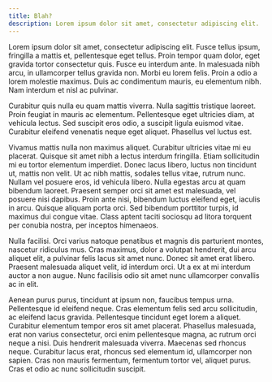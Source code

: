 ```yaml
---
title: Blah?
description: Lorem ipsum dolor sit amet, consectetur adipiscing elit.
---
```


Lorem ipsum dolor sit amet, consectetur adipiscing elit. Fusce tellus ipsum, fringilla a mattis et,
pellentesque eget tellus. Proin tempor quam dolor, eget gravida tortor consectetur quis. Fusce eu
interdum ante. In malesuada nibh arcu, in ullamcorper tellus gravida non. Morbi eu lorem felis.
Proin a odio a lorem molestie maximus. Duis ac condimentum mauris, eu elementum nibh. Nam interdum
et nisl ac pulvinar.

Curabitur quis nulla eu quam mattis viverra. Nulla sagittis tristique laoreet. Proin feugiat in
mauris ac elementum. Pellentesque eget ultricies diam, at vehicula lectus. Sed suscipit eros odio, a
suscipit ligula euismod vitae. Curabitur eleifend venenatis neque eget aliquet. Phasellus vel luctus
est.

Vivamus mattis nulla non maximus aliquet. Curabitur ultricies vitae mi eu placerat. Quisque sit amet
nibh a lectus interdum fringilla. Etiam sollicitudin mi eu tortor elementum imperdiet. Donec lacus
libero, luctus non tincidunt ut, mattis non velit. Ut ac nibh mattis, sodales tellus vitae, rutrum
nunc. Nullam vel posuere eros, id vehicula libero. Nulla egestas arcu at quam bibendum laoreet.
Praesent semper orci sit amet est malesuada, vel posuere nisi dapibus. Proin ante nisi, bibendum
luctus eleifend eget, iaculis in arcu. Quisque aliquam porta orci. Sed bibendum porttitor turpis, id
maximus dui congue vitae. Class aptent taciti sociosqu ad litora torquent per conubia nostra, per
inceptos himenaeos.

Nulla facilisi. Orci varius natoque penatibus et magnis dis parturient montes, nascetur ridiculus
mus. Cras maximus, dolor a volutpat hendrerit, dui arcu aliquet elit, a pulvinar felis lacus sit
amet nunc. Donec sit amet erat libero. Praesent malesuada aliquet velit, id interdum orci. Ut a ex
at mi interdum auctor a non augue. Nunc facilisis odio sit amet nunc ullamcorper convallis ac in
elit.

Aenean purus purus, tincidunt at ipsum non, faucibus tempus urna. Pellentesque id eleifend neque.
Cras elementum felis sed arcu sollicitudin, ac eleifend lacus gravida. Pellentesque tincidunt eget
lorem a aliquet. Curabitur elementum tempor eros sit amet placerat. Phasellus malesuada, erat non
varius consectetur, orci enim pellentesque magna, ac rutrum orci neque a nisi. Duis hendrerit
malesuada viverra. Maecenas sed rhoncus neque. Curabitur lacus erat, rhoncus sed elementum id,
ullamcorper non sapien. Cras non mauris fermentum, fermentum tortor vel, aliquet purus. Cras et odio
ac nunc sollicitudin suscipit.
